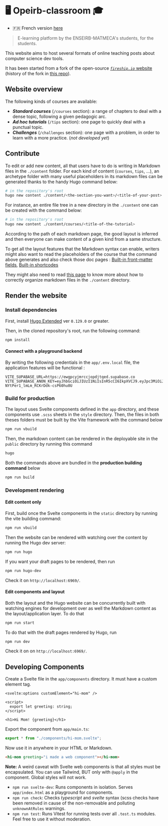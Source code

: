 # 🖥️ Opeirb-classroom 🎓

- 🇫🇷 French version [here](./README.fr.md)

> E-learning platform by the ENSEIRB-MATMECA's students, for the students.

This website aims to host several formats of online teaching posts about
computer science dev tools.

It has been started from a fork of the open-source [_`fireship.io`_
website](https://github.com/fireship-io/fireship.io) (history of the fork in
[this repo](https://github.com/Convolutio/opeirb-classroom.git)).

## Website overview

The following kinds of courses are available:

- ***Standard courses*** (`/courses` section): a range of chapters to deal with
a dense topic, following a given pedagogic arc.
- ***Ad hoc tutorials*** (`/tips` section): one page to quickly deal with a
punctual topic.
- ***Challenges*** (`/challenges` section): one page with a problem, in order to
learn with a more practice. (*not developed yet*)

## Contribute

To edit or add new content, all that users have to do is writing in Markdown
files in the `./content` folder. For each kind of content (`courses`, `tips`,
...), an archetype folder with many useful placeholders in its markdown files
can be generated thanks to the handy Hugo command below:

```sh
# in the repository's root
hugo new content ./content/<the-section-you-want>/<title-of-your-post>
```

For instance, an entire file tree in a new directory in the `./content` one can
be created with the command below:

```sh
# in the repository's root
hugo new content ./content/courses/<title-of-the-tutorial>
```

According to the path of each markdown page, the good layout is inferred and
then everyone can make content of a given kind from a same structure.

To get all the layout features that the Markdown syntax can enable, writers
might also want to read the placeholders of the course that the command above
generates and also check those doc pages :
[Built-in front-matter fields](https://gohugo.io/content-management/front-matter/#fields),
[Built-in shortcodes](https://gohugo.io/content-management/shortcodes/#embedded-shortcodes)

They might also need to read [this
page](https://gohugo.io/content-management/organization/) to know more about
how to correctly organize markdown files in the `./content` directory.

## Render the website

### Install dependencies

First, install [Hugo Extended](https://gohugo.io/getting-started/installing/)
ver `0.129.0` or greater.

Then, in the cloned repository's root, run the following command:

```bash
npm install
```

#### Connect with a playground backend

By writing the following credentials in the `app/.env.local` file, the application
features will be functional :

```.env
VITE_SUPABASE_URL=https://ewgpcyjmrccjopdjtqed.supabase.co
VITE_SUPABASE_ANON_KEY=eyJhbGciOiJIUzI1NiIsInR5cCI6IkpXVCJ9.eyJpc3MiOiJzdXBhYmFzZSIsInJlZiI6ImV3Z3BjeWptcmNjam9wZGp0cWVkIiwicm9sZSI6ImFub24iLCJpYXQiOjE3MjAyNjk1NzIsImV4cCI6MjAzNTg0NTU3Mn0._KFUPaMoOUwv-NYtPer1_lmLm_RCKrDdk-csP60hu0U
```

### Build for production

The layout uses Svelte components defined in the `app` directory, and these
components use `.scss` sheets in the `style` directory. Then, the files in both
theses folders must be built by the Vite framework with the command below

```bash
npm run vbuild
```

Then, the markdown content can be rendered in the deployable site in the
`public` directory by running this command

```bash
hugo
```

Both the commands above are bundled in the **production building command** below

```bash
npm run build
```

### Development rendering

#### Edit content only

First, build once the Svelte components in the `static` directory by running the
vite building command:

```bash
npm run vbuild
```

Then the website can be rendered with watching over the content by running the
Hugo dev server:

```bash
npm run hugo
```

If you want your draft pages to be rendered, then run

```bash
npm run hugo-dev
```

Check it on `http://localhost:6969/`.

#### Edit components and layout

Both the layout and the Hugo website can be concurrently built with watching
engines for development over as well the Markdown content as the
layout/application layer. To do that

```bash
npm run start
```

To do that with the draft pages rendered by Hugo, run

```bash
npm run dev
```

Check it on on `http://localhost:6969/`.

## Developing Components

Create a Svelte file in the `app/components` directory. It must have a custom
element tag.

```svelte
<svelte:options customElement="hi-mom" />

<script>
  export let greeting: string;
</script>

<h1>Hi Mom! {greeting}</h1>
```

Export the component from `app/main.ts`:

```ts
export * from "./components/hi-mom.svelte";
```

Now use it in anywhere in your HTML or Markdown.

```html
<hi-mom greeting="i made a web component"></hi-mom>
```

**Note:** A weird caveat with Svelte web components is that all styles must be
encapsulated. You can use Tailwind, BUT only with `@apply` in the component.
Global styles will not work.

- `npm run svelte-dev`: Runs components in isolation. Serves `app/index.html`
as a playground for components.
- `npm run check`: Checks _typescript_ and _svelte_ syntax (scss checks have
been removed in cause of the non-removable and polluting `unknownAtRules`
warnings.
- `npm run test`: Runs Vitest for running tests over all `.test.ts` modules.
Feel free to use it without moderation.
